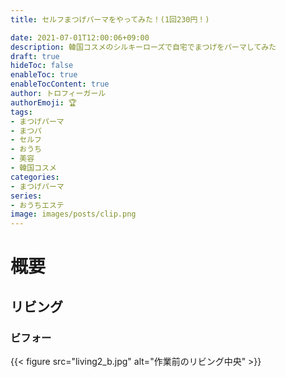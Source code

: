 ```yaml
---
title: セルフまつげパーマをやってみた！(1回230円！)

date: 2021-07-01T12:00:06+09:00
description: 韓国コスメのシルキーローズで自宅でまつげをパーマしてみた
draft: true
hideToc: false
enableToc: true
enableTocContent: true
author: トロフィーガール
authorEmoji: 🏆
tags:
- まつげパーマ
- まつパ
- セルフ
- おうち
- 美容
- 韓国コスメ
categories:
- まつげパーマ
series:
- おうちエステ
image: images/posts/clip.png
---
```

<!-- どんな人に見せるのか？DIYをやっている人の参考になるように。いくらかかった？なにをした？詳細？ -->

# 概要

## リビング
### ビフォー
{{< figure src="living2_b.jpg" alt="作業前のリビング中央" >}}
